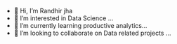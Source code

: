 - 👋 Hi, I’m Randhir jha
- 👀 I’m interested in Data Science ...
- 🌱 I’m currently learning productive analytics...
- 💞️ I’m looking to collaborate on Data related projects ...


<!---
Randhirjha17/Randhirjha17 is a ✨ special ✨ repository because its `README.md` (this file) appears on your GitHub profile.
You can click the Preview link to take a look at your changes.
--->
